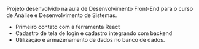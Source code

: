 Projeto desenvolvido na aula de Desenvolvimento Front-End para o curso de Análise e Desenvolvimento de Sistemas.
- Primeiro contato com a ferramenta React
- Cadastro de tela de login e cadastro integrando com backend
- Utilização e armazenamento de dados no banco de dados.
